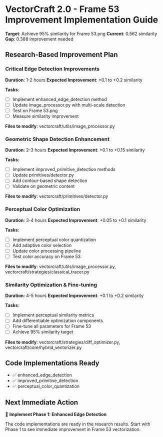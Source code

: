 # VectorCraft 2.0 - Frame 53 Improvement Implementation Guide

**Target**: Achieve 95% similarity for Frame 53.png
**Current**: 0.562 similarity
**Gap**: 0.388 improvement needed

## Research-Based Improvement Plan

### Critical Edge Detection Improvements
**Duration**: 1-2 hours
**Expected Improvement**: +0.1 to +0.2 similarity

**Tasks**:
- [ ] Implement enhanced_edge_detection method
- [ ] Update image_processor.py with multi-scale detection
- [ ] Test on Frame 53.png
- [ ] Measure similarity improvement

**Files to modify**: vectorcraft/utils/image_processor.py

### Geometric Shape Detection Enhancement
**Duration**: 2-3 hours
**Expected Improvement**: +0.1 to +0.15 similarity

**Tasks**:
- [ ] Implement improved_primitive_detection methods
- [ ] Update primitives/detector.py
- [ ] Add contour-based shape detection
- [ ] Validate on geometric content

**Files to modify**: vectorcraft/primitives/detector.py

### Perceptual Color Optimization
**Duration**: 3-4 hours
**Expected Improvement**: +0.05 to +0.1 similarity

**Tasks**:
- [ ] Implement perceptual color quantization
- [ ] Add adaptive color selection
- [ ] Update color processing pipeline
- [ ] Test color accuracy on Frame 53

**Files to modify**: vectorcraft/utils/image_processor.py, vectorcraft/strategies/classical_tracer.py

### Similarity Optimization & Fine-tuning
**Duration**: 4-5 hours
**Expected Improvement**: +0.1 to +0.2 similarity

**Tasks**:
- [ ] Implement perceptual similarity metrics
- [ ] Add differentiable optimization components
- [ ] Fine-tune all parameters for Frame 53
- [ ] Achieve 95% similarity target

**Files to modify**: vectorcraft/strategies/diff_optimizer.py, vectorcraft/core/hybrid_vectorizer.py

## Code Implementations Ready

- ✅ enhanced_edge_detection
- ✅ improved_primitive_detection
- ✅ perceptual_color_quantization

## Next Immediate Action
🎯 **Implement Phase 1: Enhanced Edge Detection**

The code implementations are ready in the research results. Start with Phase 1 to see immediate improvement in Frame 53 vectorization.
